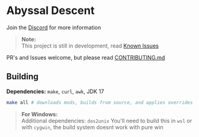 # Abyssal Descent
Join the [Discord](https://discord.gg/S43xbbHAe2) for more information  

> **Note:**  
> This project is still in development, read [Known Issues](KNOWN_ISSUES.md)

PR's and Issues welcome, but please read [CONTRIBUTING.md](CONTRIBUTING.md)

## Building
**Dependencies:** `make`, `curl`, `awk`, JDK 17
```bash
make all # downloads mods, builds from source, and applies overrides
```

> **For Windows:**  
> Additional dependencies: `dos2unix`
> You'll need to build this in `wsl` or with `cygwin`, the build system doesnt work with pure win  
